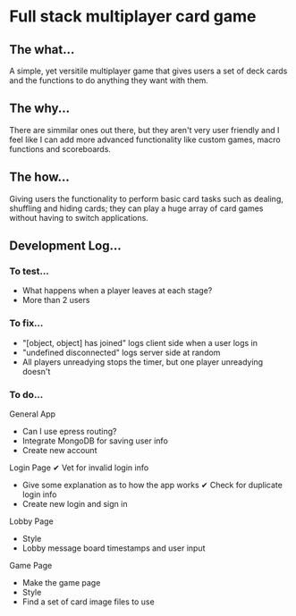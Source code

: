 # Full stack multiplayer card game

## The what...
<p>A simple, yet versitile multiplayer game that gives users a set of deck cards and the functions to do anything they want with them.</p>


## The why...
<p>There are simmilar ones out there, but they aren't very user friendly and I feel like I can add more advanced functionality like custom games, macro functions and scoreboards.</p>


## The how...
<p>Giving users the functionality to perform basic card tasks such as dealing, shuffling and hiding cards; they can play a huge array of card games without having to switch applications.</p>


## Development Log...

### To test...

- What happens when a player leaves at each stage?
- More than 2 users

### To fix...

- "[object, object] has joined" logs client side when a user logs in
- "undefined disconnected" logs server side at random
- All players unreadying stops the timer, but one player unreadying doesn't


### To do...

General App
- Can I use epress routing?
- Integrate MongoDB for saving user info
- Create new account

Login Page
✔ Vet for invalid login info
- Give some explanation as to how the app works
✔ Check for duplicate login info
- Create new login and sign in

Lobby Page
- Style
- Lobby message board timestamps and user input

Game Page
- Make the game page
- Style
- Find a set of card image files to use

